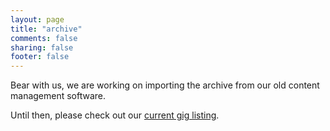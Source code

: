 ```yaml
---
layout: page
title: "archive"
comments: false
sharing: false
footer: false
---
```


Bear with us, we are working on importing the archive from our old content management software.

Until then, please check out our [current gig listing](..).
